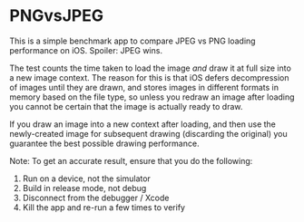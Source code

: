 PNGvsJPEG
=========

This is a simple benchmark app to compare JPEG vs PNG loading performance on iOS. Spoiler: JPEG wins.

The test counts the time taken to load the image *and* draw it at full size into a new image context. The reason for this is that iOS defers decompression of images until they are drawn, and stores images in different formats in memory based on the file type, so unless you redraw an image after loading you cannot be certain that the image is actually ready to draw.

If you draw an image into a new context after loading, and then use the newly-created image for subsequent drawing (discarding the original) you guarantee the best possible drawing performance.

Note: To get an accurate result, ensure that you do the following:

1. Run on a device, not the simulator
2. Build in release mode, not debug
3. Disconnect from the debugger / Xcode
4. Kill the app and re-run a few times to verify
